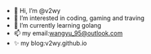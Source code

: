 - 👋 Hi, I’m @v2wy
- 👀 I’m interested in coding, gaming and traving 
- 🌱 I’m currently learning golang
- 📫 my email:wangyu_95@outlook.com
- ✨ my blog:v2wy.github.io

<!---
v2wy/v2wy is a ✨ special ✨ repository because its `README.md` (this file) appears on your GitHub profile.
You can click the Preview link to take a look at your changes.
--->
